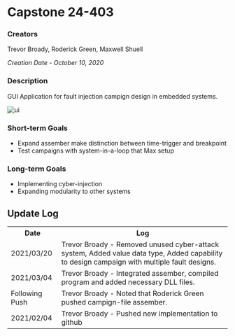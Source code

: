 
<h1>Capstone 24-403</h1>
<h3>Creators</h3>
Trevor Broady, Roderick Green, Maxwell Shuell

<i>Creation Date - October 10, 2020</i>

<h3>Description</h3>
<p>
GUI Application for fault injection campign design in embedded systems.
</p>

 ![ui](https://user-images.githubusercontent.com/64280590/110009494-14059100-7ceb-11eb-9746-402f222dacd4.PNG)
 
<h3>Short-term Goals</h3>
<ul>
<li>Expand assember make distinction between time-trigger and breakpoint</li>
<li>Test campaigns with system-in-a-loop that Max setup</li>
</ul>

<h3>Long-term Goals</h3>
<ul>
<li>Implementing cyber-injection</li>
<li>Expanding modularity to other systems</li>
</ul>

<h2>Update Log</h2>
<table>
<tr><th>Date</th><th>Log</th></tr>
<tr><td>2021/03/20</td><td>Trevor Broady - Removed unused cyber-attack system, Added value data type, Added capability to design campaign with multiple fault designs.</td></tr>
<tr><td>2021/03/04</td><td>Trevor Broady - Integrated assember, compiled program and added necessary DLL files. </td></tr>
<tr><td>Following Push</td><td>Trevor Broady - Noted that Roderick Green pushed campign-file assember.</td></tr>
<tr><td>2021/02/04</td><td>Trevor Broady - Pushed new implementation to github</td></tr>
</table>
